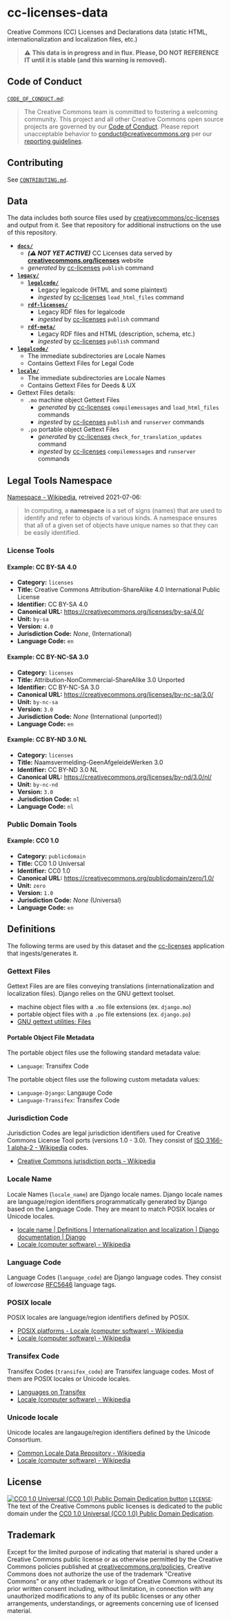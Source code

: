 # cc-licenses-data

Creative Commons (CC) Licenses and Declarations data (static HTML,
internationalization and localization files, etc.)

> :warning: **This data is in progress and in flux. Please, DO NOT REFERENCE IT
> until it is stable (and this warning is removed).**


## Code of Conduct

[`CODE_OF_CONDUCT.md`](CODE_OF_CONDUCT.md):
> The Creative Commons team is committed to fostering a welcoming community.
> This project and all other Creative Commons open source projects are governed
> by our [Code of Conduct][code_of_conduct]. Please report unacceptable
> behavior to [conduct@creativecommons.org](mailto:conduct@creativecommons.org)
> per our [reporting guidelines][reporting_guide].

[code_of_conduct]:https://creativecommons.github.io/community/code-of-conduct/
[reporting_guide]:https://creativecommons.github.io/community/code-of-conduct/enforcement/


## Contributing

See [`CONTRIBUTING.md`](CONTRIBUTING.md).



## Data

The data includes both source files used by
[creativecommons/cc-licenses][cc-licenses] and output from it. See that
repository for additional instructions on the use of this repository.

- **[`docs/`](docs)**
  - ***(:warning: NOT YET ACTIVE)*** CC Licenses data served by
    **[creativecommons.org/licenses](https://creativecommons.org/licenses)**
    website
  - *generated* by [cc-licenses][cc-licenses] `publish` command
- **[`legacy/`](legacy)**
  - **[`legalcode/`](legacy/legalcode)**
    - Legacy legalcode (HTML and some plaintext)
    - *ingested* by [cc-licenses][cc-licenses] `load_html_files` command
  - **[`rdf-licenses/`](legacy/rdf-licenses)**
    - Legacy RDF files for legalcode
    - *ingested* by [cc-licenses][cc-licenses] `publish` command
  - **[`rdf-meta/`](legacy/rdf-meta)**
    - Legacy RDF files and HTML (description, schema, etc.)
    - *ingested* by [cc-licenses][cc-licenses] `publish` command
- **[`legalcode/`](legalcode)**
  - The immediate subdirectories are Locale Names
  - Contains Gettext Files for Legal Code
- **[`locale/`](locale)**
  - The immediate subdirectories are Locale Names
  - Contains Gettext Files for Deeds & UX
- Gettext Files details:
  - `.mo` machine object Gettext Files
    - *generated* by [cc-licenses][cc-licenses] `compilemessages` and
      `load_html_files` commands
    - *ingested* by [cc-licenses][cc-licenses] `publish` and `runserver`
      commands
  - `.po` portable object Gettext Files
    - *generated* by [cc-licenses][cc-licenses] `check_for_translation_updates`
      command
    - *ingested* by [cc-licenses][cc-licenses] `compilemessages` and
      `runserver` commands


## Legal Tools Namespace

[Namespace - Wikipedia][namespace], retreived 2021-07-06:
> In computing, a **namespace** is a set of signs (names) that are used to
> identify and refer to objects of various kinds. A namespace ensures that all
> of a given set of objects have unique names so that they can be easily
> identified.

[namespace]: https://en.wikipedia.org/wiki/Namespace


### License Tools


#### Example: CC BY-SA 4.0

- **Category:** `licenses`
- **Title:** Creative Commons Attribution-ShareAlike 4.0 International Public License
- **Identifier:** CC BY-SA 4.0
- **Canonical URL:** https://creativecommons.org/licenses/by-sa/4.0/
- **Unit:** `by-sa`
- **Version:** `4.0`
- **Jurisdiction Code:** *None*, (International)
- **Language Code:** `en`


#### Example: CC BY-NC-SA 3.0

- **Category:** `licenses`
- **Title:** Attribution-NonCommercial-ShareAlike 3.0 Unported
- **Identifier:** CC BY-NC-SA 3.0
- **Canonical URL:** https://creativecommons.org/licenses/by-nc-sa/3.0/
- **Unit:** `by-nc-sa`
- **Version:** `3.0`
- **Jurisdiction Code:** *None* (International (unported))
- **Language Code:** `en`


#### Example: CC BY-ND 3.0 NL

- **Category:** `licenses`
- **Title:** Naamsvermelding-GeenAfgeleideWerken 3.0
- **Identifier:** CC BY-ND 3.0 NL
- **Canonical URL:** https://creativecommons.org/licenses/by-nd/3.0/nl/
- **Unit:** `by-nc-nd`
- **Version:** `3.0`
- **Jurisdiction Code:** `nl`
- **Language Code:** `nl`


### Public Domain Tools


#### Example: CC0 1.0

- **Category:** `publicdomain`
- **Title:** CC0 1.0 Universal
- **Identifier:** CC0 1.0
- **Canonical URL:** https://creativecommons.org/publicdomain/zero/1.0/
- **Unit:** `zero`
- **Version:** `1.0`
- **Jurisdiction Code:** *None* (Universal)
- **Language Code:** `en`


## Definitions

The following terms are used by this dataset and the [cc-licenses][cc-licenses]
application that ingests/generates it.

[cc-licenses]: https://github.com/creativecommons/cc-licenses
[django-localename]: https://docs.djangoproject.com/en/3.2/topics/i18n/#term-locale-name
[gettext-files]: https://www.gnu.org/software/gettext/manual/html_node/Files.html
[rfc5646]: https://datatracker.ietf.org/doc/html/rfc5646.html
[transifex-languages]: https://www.transifex.com/explore/languages/
[wikipedia-cldr]: https://en.wikipedia.org/wiki/Common_Locale_Data_Repository
[wikipedia-iso3166-alpha2]: https://en.wikipedia.org/wiki/ISO_3166-1_alpha-2
[wikipedia-locale]: https://en.wikipedia.org/wiki/Locale_(computer_software)
[wikipedia-ports]: https://en.wikipedia.org/wiki/Creative_Commons_jurisdiction_ports
[wikipedia-posixlocale]: https://en.wikipedia.org/wiki/Locale_(computer_software)#POSIX_platforms


### Gettext Files

Gettext Files are are files conveying translations (internationalization and
localization files). Django relies on the GNU gettext toolset.
- machine object files with a `.mo` file extensions (ex. `django.mo`)
- portable object files with a `.po` file extensions (ex. `django.po`)
- [GNU gettext utilities: Files][gettext-files]


#### Portable Object File Metadata

The portable object files use the following standard metadata value:
- `Language`: Transifex Code

The portable object files use the following custom metadata values:
- `Language-Django`: Langauge Code
- `Language-Transifex`: Transifex Code


### Jurisdiction Code

Jurisdiction Codes are legal jurisdiction identifiers used for Creative Commons
License Tool ports (versions 1.0 - 3.0). They consist of [ISO 3166-1 alpha-2 -
Wikipedia][wikipedia-iso3166-alpha2] codes.
- [Creative Commons jurisdiction ports - Wikipedia][wikipedia-ports]


### Locale Name

Locale Names (`locale_name`) are Django locale names. Django locale names are
language/region identifiers programmatically generated by Django based on the
Language Code.  They are meant to match POSIX locales or Unicode locales.
- [locale name | Definitions | Internationalization and localization | Django
  documentation | Django][django-localename]
- [Locale (computer software) - Wikipedia][wikipedia-locale]


### Language Code

Language Codes (`language_code`) are Django language codes. They consist of
*lowercase* [RFC5646][rfc5646] language tags.


### POSIX locale

POSIX locales are language/region identifiers defined by POSIX.
- [POSIX platforms - Locale (computer software) -
  Wikipedia][wikipedia-posixlocale]
- [Locale (computer software) - Wikipedia][wikipedia-locale]


### Transifex Code

Transifex Codes (`transifex_code`) are Transifex language codes. Most of them
are POSIX locales or Unicode locales.
- [Languages on Transifex][transifex-languages]
- [Locale (computer software) - Wikipedia][wikipedia-locale]


### Unicode locale

Unicode locales are langauge/region identifiers defined by the Unicode
Consortium.
- [Common Locale Data Repository - Wikipedia][wikipedia-cldr]
- [Locale (computer software) - Wikipedia][wikipedia-locale]


## License

[![CC0 1.0 Universal (CC0 1.0) Public Domain Dedication button][cc-zero-png]][cc-zero]
[`LICENSE`](LICENSE): The text of the Creative Commons public licenses is
dedicated to the public domain under the [CC0 1.0 Universal (CC0 1.0) Public
Domain Dedication][cc-zero].

[cc-zero-png]: https://licensebuttons.net/l/zero/1.0/88x31.png#floatleft "CC0 1.0 Universal (CC0 1.0) Public Domain Dedication button"
[cc-zero]: https://creativecommons.org/publicdomain/zero/1.0/


## Trademark

Except for the limited purpose of indicating that material is shared under a
Creative Commons public license or as otherwise permitted by the Creative
Commons policies published at [creativecommons.org/policies][policies],
Creative Commons does not authorize the use of the trademark "Creative Commons"
or any other trademark or logo of Creative Commons without its prior written
consent including, without limitation, in connection with any unauthorized
modifications to any of its public licenses or any other arrangements,
understandings, or agreements concerning use of licensed material.

[policies]: https://creativecommons.org/policies/
